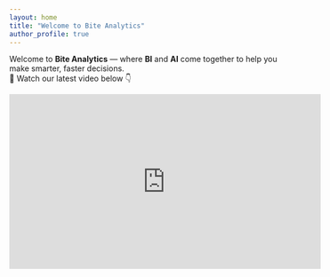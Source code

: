 ```yaml
---
layout: home
title: "Welcome to Bite Analytics"
author_profile: true
---
```


Welcome to **Bite Analytics** — where **BI** and **AI** come together to help you make smarter, faster decisions.  
🎥 Watch our latest video below 👇

<iframe width="560" height="315" 
  src="https://www.youtube.com/embed/PY2WTQxuIMI" 
  frameborder="0" 
  allowfullscreen>
</iframe>

